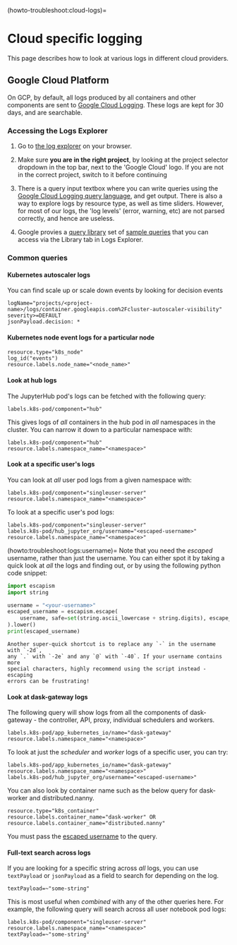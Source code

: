 (howto-troubleshoot:cloud-logs)=

# Cloud specific logging

This page describes how to look at various logs in different cloud providers.

## Google Cloud Platform

On GCP, by default, all logs produced by all containers and other components
are sent to [Google Cloud Logging](https://cloud.google.com/logging). These
logs are kept for 30 days, and are searchable.

### Accessing the Logs Explorer

1. Go to [the log explorer](https://console.cloud.google.com/logs/query)
   on your browser.

2. Make sure **you are in the right project**, by looking at the project selector
   dropdown in the top bar, next to the 'Google Cloud' logo. If you are not in
   the correct project, switch to it before continuing

3. There is a query input textbox where you can write queries using the
   [Google Cloud Logging query language](https://cloud.google.com/logging/docs/view/logging-query-language),
   and get output. There is also a way to explore logs by resource type, as well
   as time sliders. However, for most of our logs, the 'log levels' (error, warning, etc)
   are not parsed correctly, and hence are useless.

4. Google provies a [query library](https://cloud.google.com/logging/docs/view/query-library) set of [sample queries](https://cloudlogging.app.goo.gl/Ad7B8hjFHpj6X7rT8) that you can access via the Library tab in Logs Explorer.


### Common queries

#### Kubernetes autoscaler logs

You can find scale up or scale down events by looking for decision events

```
logName="projects/<project-name>/logs/container.googleapis.com%2Fcluster-autoscaler-visibility" severity>=DEFAULT
jsonPayload.decision: *
```

#### Kubernetes node event logs for a particular node

```
resource.type="k8s_node"
log_id("events")
resource.labels.node_name="<node_name>"
```

#### Look at hub logs

The JupyterHub pod's logs can be fetched with the following query:

```
labels.k8s-pod/component="hub"
```

This gives logs of *all* containers in the hub pod in *all* namespaces in the
cluster. You can narrow it down to a particular namespace with:


```
labels.k8s-pod/component="hub"
resource.labels.namespace_name="<namespace>"
```


#### Look at a specific user's logs

You can look at *all* user pod logs from a given namespace with:

```
labels.k8s-pod/component="singleuser-server"
resource.labels.namespace_name="<namespace>"
```

To look at a specific user's pod logs:

```
labels.k8s-pod/component="singleuser-server"
labels.k8s-pod/hub_jupyter_org/username="<escaped-username>"
resource.labels.namespace_name="<namespace>"
```

(howto:troubleshoot:logs:username)=
Note that you need the *escaped* username, rather than just the username. You can
either spot it by taking a quick look at *all* the logs and finding out, or by
using the following python code snippet:

```python
import escapism
import string

username = "<your-username>"
escaped_username = escapism.escape(
    username, safe=set(string.ascii_lowercase + string.digits), escape_char="-"
).lower()
print(escaped_username)
```

```{tip}
Another super-quick shortcut is to replace any `-` in the username with `-2d`,
any `.` with `-2e` and any `@` with `-40`. If your username contains more
special characters, highly recommend using the script instead - escaping
errors can be frustrating!
```

#### Look at dask-gateway logs

The following query will show logs from all the components of dask-gateway -
the controller, API, proxy, individual schedulers and workers.

```
labels.k8s-pod/app_kubernetes_io/name="dask-gateway"
resource.labels.namespace_name="<namespace>"
```

To look at just the *scheduler* and *worker* logs of a specific user, you can
try:

```
labels.k8s-pod/app_kubernetes_io/name="dask-gateway"
resource.labels.namespace_name="<namespace>"
labels.k8s-pod/hub_jupyter_org/username="<escaped-username>"
```

You can also look by container name such as the below query for dask-worker and distributed.nanny. 

```
resource.type="k8s_container"
resource.labels.container_name="dask-worker" OR resource.labels.container_name="distributed.nanny"
```

You must pass the [escaped username](howto:troubleshoot:logs:username) to the
query.

#### Full-text search across logs

If you are looking for a specific string across *all* logs, you can
use `textPayload` or `jsonPayload` as a field to search for depending on the log.

```
textPayload=~"some-string"
```

This is most useful when *combined* with any of the other queries here. For
example, the following query will search across all user notebook pod logs:

```
labels.k8s-pod/component="singleuser-server"
resource.labels.namespace_name="<namespace>"
textPayload=~"some-string"
```
